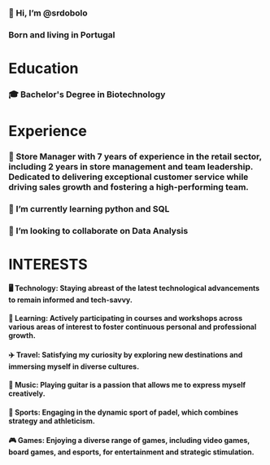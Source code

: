 ### 👋 Hi, I’m @srdobolo
### Born and living in Portugal
# Education
### 🎓 Bachelor's Degree in Biotechnology

# Experience
### 💼 Store Manager with 7 years of experience in the retail sector, including 2 years in store management and team leadership. Dedicated to delivering exceptional customer service while driving sales growth and fostering a high-performing team.

### 🌱 I’m currently learning python and SQL 
### 💞️ I’m looking to collaborate on Data Analysis

# INTERESTS
#### 🖥️ Technology: Staying abreast of the latest technological advancements to remain informed and tech-savvy.
#### 🧠 Learning: Actively participating in courses and workshops across various areas of interest to foster continuous personal and professional growth.
#### ✈️ Travel: Satisfying my curiosity by exploring new destinations and immersing myself in diverse cultures.
#### 🎵 Music: Playing guitar is a passion that allows me to express myself creatively.
#### 🎾 Sports: Engaging in the dynamic sport of padel, which combines strategy and athleticism.
#### 🎮 Games: Enjoying a diverse range of games, including video games, board games, and esports, for entertainment and strategic stimulation.

<!---
srdobolo/srdobolo is a ✨ special ✨ repository because its `README.md` (this file) appears on your GitHub profile.
You can click the Preview link to take a look at your changes.
--->
